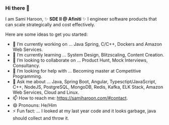 ### Hi there 👋
I am Sami Haroon, ✨ **SDE II @ Afiniti** ✨ I engineer software products that can scale strategically and cost effectively.

Here are some ideas to get you started:

- 🔭 I’m currently working on ... Java Spring, C/C++, Dockers and Amazon Web Services.
- 🌱 I’m currently learning ... System Design, Blitzscaling, Content Creation.
- 👯 I’m looking to collaborate on ... Product Hunt, Mock Interviews, Consultancy. 
- 🤔 I’m looking for help with ... Becoming master at Competitive Programming.
- 💬 Ask me about ... Java, Spring Boot, Angular, Typesctipt/JavaScript, C++, NodeJS, PostgreSQL, MongoDB, Redis, Kafka, ELK Stack, Amazon Web Services, Cloud and Linux.
- 📫 How to reach me: https://samiharoon.com/#contact.
- 😄 Pronouns: He/Him
- ⚡ Fun fact: ... I looked at my last year code and it looks garbage, java should collect and throw it.

